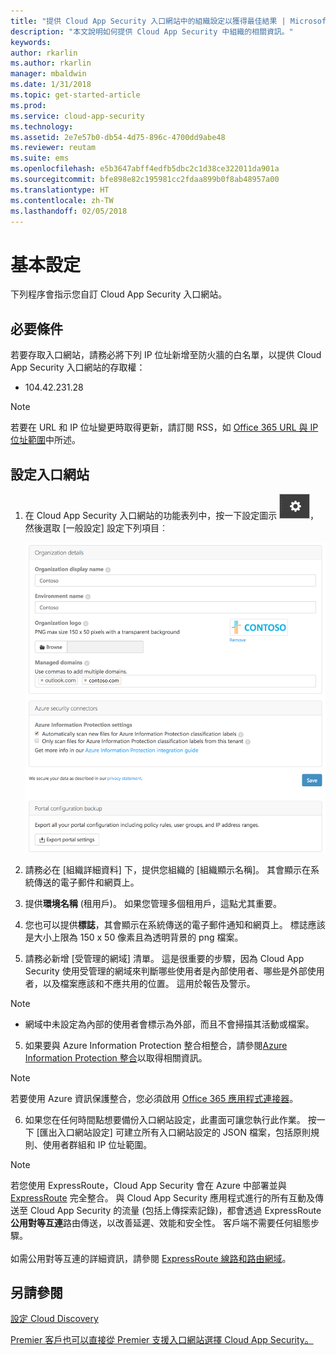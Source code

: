 ```yaml
---
title: "提供 Cloud App Security 入口網站中的組織設定以獲得最佳結果 | Microsoft Docs"
description: "本文說明如何提供 Cloud App Security 中組織的相關資訊。"
keywords: 
author: rkarlin
ms.author: rkarlin
manager: mbaldwin
ms.date: 1/31/2018
ms.topic: get-started-article
ms.prod: 
ms.service: cloud-app-security
ms.technology: 
ms.assetid: 2e7e57b0-db54-4d75-896c-4700dd9abe48
ms.reviewer: reutam
ms.suite: ems
ms.openlocfilehash: e5b3647abff4edfb5dbc2c1d38ce322011da901a
ms.sourcegitcommit: bfe898e82c195981cc2fdaa899b0f8ab48957a00
ms.translationtype: HT
ms.contentlocale: zh-TW
ms.lasthandoff: 02/05/2018
---
```

# <a name="basic-setup"></a>基本設定
下列程序會指示您自訂 Cloud App Security 入口網站。

## <a name="prerequisites"></a>必要條件 
若要存取入口網站，請務必將下列 IP 位址新增至防火牆的白名單，以提供 Cloud App Security 入口網站的存取權：  
  
- 104.42.231.28  
  
> [!NOTE]  
>  若要在 URL 和 IP 位址變更時取得更新，請訂閱 RSS，如 [Office 365 URL 與 IP 位址範圍](https://support.office.com/article/Office-365-URLs-and-IP-address-ranges-8548a211-3fe7-47cb-abb1-355ea5aa88a2)中所述。  
  
## <a name="set-up-the-portal"></a>設定入口網站  
  
1.  在 Cloud App Security 入口網站的功能表列中，按一下設定圖示 ![設定圖示](./media/settings-icon.png "設定圖示")，然後選取 [一般設定] 設定下列項目︰  
     
     ![一般設定](./media/general-settings.png "一般設定")  
  
3.  請務必在 [組織詳細資料] 下，提供您組織的 [組織顯示名稱]。 其會顯示在系統傳送的電子郵件和網頁上。  
  
4. 提供**環境名稱** (租用戶)。 如果您管理多個租用戶，這點尤其重要。  
  
4. 您也可以提供**標誌**，其會顯示在系統傳送的電子郵件通知和網頁上。 標誌應該是大小上限為 150 x 50 像素且為透明背景的 png 檔案。  

4.  請務必新增 [受管理的網域] 清單。 這是很重要的步驟，因為 Cloud App Security 使用受管理的網域來判斷哪些使用者是內部使用者、哪些是外部使用者，以及檔案應該和不應共用的位置。 這用於報告及警示。  
> [!NOTE] 
> - 網域中未設定為內部的使用者會標示為外部，而且不會掃描其活動或檔案。

5. 如果要與 Azure Information Protection 整合相整合，請參閱[Azure Information Protection 整合](azip-integration.md)以取得相關資訊。 

 >[!NOTE]
 > 若要使用 Azure 資訊保護整合，您必須啟用 [Office 365 應用程式連接器](connect-office-365-to-microsoft-cloud-app-security.md)。
  
6.  如果您在任何時間點想要備份入口網站設定，此畫面可讓您執行此作業。 按一下 [匯出入口網站設定] 可建立所有入口網站設定的 JSON 檔案，包括原則規則、使用者群組和 IP 位址範圍。  
  
   
> [!NOTE] 
> 若您使用 ExpressRoute，Cloud App Security 會在 Azure 中部署並與 [ExpressRoute](https://azure.microsoft.com/documentation/articles/expressroute-introduction/) 完全整合。 與 Cloud App Security 應用程式進行的所有互動及傳送至 Cloud App Security 的流量 (包括上傳探索記錄)，都會透過 ExpressRoute **公用對等互連**路由傳送，以改善延遲、效能和安全性。 客戶端不需要任何組態步驟。 <br></br>如需公用對等互連的詳細資訊，請參閱 [ExpressRoute 線路和路由網域](https://azure.microsoft.com/documentation/articles/expressroute-circuit-peerings/)。  
    
## <a name="see-also"></a>另請參閱  
[設定 Cloud Discovery](set-up-cloud-discovery.md)   

[Premier 客戶也可以直接從 Premier 支援入口網站選擇 Cloud App Security。](https://premier.microsoft.com/)  
  
  